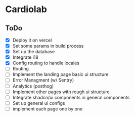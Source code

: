 # Cardiolab

## ToDo

- [x] Deploy it on vercel
- [x] Set some params in build process
- [x] Set up the database
- [x] Integrate i18
- [x] Config routing to handle locales
- [ ] Routing
- [ ] Implement the landing page basic ui structure
- [ ] Error Managment (w/ Sentry)
- [ ] Analytics (posthog)
- [ ] Implement other pages with rough ui structure
- [ ] Integrate shadcn/ui components in general components
- [ ] Set up general ui configs
- [ ] implement each page one by one
